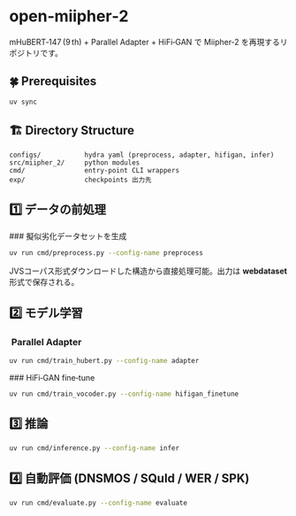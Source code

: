 # open‑miipher‑2

mHuBERT‑147 (9 th) + Parallel Adapter + HiFi‑GAN で
Miipher‑2 を再現するリポジトリです。

## 🍀 Prerequisites

```bash
uv sync
```

## 🏗️ Directory Structure

```
configs/           hydra yaml (preprocess, adapter, hifigan, infer)
src/miipher_2/     python modules
cmd/               entry‑point CLI wrappers
exp/               checkpoints 出力先
```

## 1️⃣ データの前処理

### 擬似劣化データセットを生成

```bash
uv run cmd/preprocess.py --config-name preprocess
```
JVSコーパス形式ダウンロードした構造から直接処理可能。出力は **webdataset** 形式で保存される。

## 2️⃣ モデル学習

###  Parallel Adapter

```bash
uv run cmd/train_hubert.py --config-name adapter
```

### HiFi‑GAN fine‑tune

```bash
uv run cmd/train_vocoder.py --config-name hifigan_finetune

```

## 3️⃣ 推論

```bash
uv run cmd/inference.py --config-name infer
```


## 4️⃣ 自動評価 (DNSMOS / SQuId / WER / SPK)

```bash
uv run cmd/evaluate.py --config-name evaluate
```

